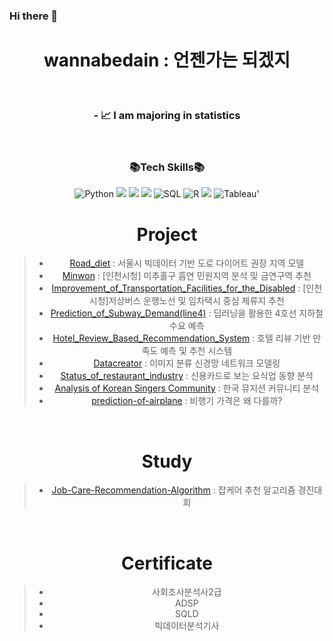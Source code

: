 
### Hi there 👋

<h1 align="center">   wannabedain : 언젠가는 되겠지 </h1>
</br>

<h3 align="center"> - 📈 I am majoring in statistics  </h3>
</br>

<h3 align="center"> 📚Tech Skills📚 </h3>
<div align=center>     
    <img alt="Python" src="https://img.shields.io/badge/python%20-%2314354C.svg?&style=flat-square&logo=python&logoColor=white"/> 
    <img src="https://img.shields.io/badge/Google Colab-F9AB00?style=flat-square&logo=Google Colab&logoColor=white"/></a>
    <img src="https://img.shields.io/badge/Jupyter-F37626?style=flat-square&logo=Jupyter&logoColor=white"/></a>
    <img src="https://img.shields.io/badge/Visual Studio Code-007ACC?style=flat-square&logo=Visual Studio Code&logoColor=white"/></a>
    <img alt="SQL" src="https://img.shields.io/badge/MySQL-005C84?style=flat-square&logo=mysql&logoColor=white"/>   
    <img alt="R" src="https://img.shields.io/badge/R-276DC3?style=flat-square&logo=R&logoColor=white"/>  
    <img src="https://img.shields.io/badge/RStudio-75AADB?style=flat-square&logo=RStudio&logoColor=white"/></a>
    <img alt="Tableau" src="https://img.shields.io/badge/Tableau-E97627?style=flat-square&logo=Tableau&logoColor=white">'
    




    
# Project
> - [Road_diet](https://github.com/wannabedain/diet_2021) : 서울시 빅데이터 기반 도로 다이어트 권장 지역 모델
> - [Minwon](https://github.com/wannabedain/minwon_2021) : [인천시청] 미추홀구 흡연 민원지역 분석 및 금연구역 추천
> - [Improvement_of_Transportation_Facilities_for_the_Disabled](https://github.com/wannabedain/Improvement-of-Transportation-Facilities-for-the-Disabled)  : [인천시청]저상버스 운행노선 및 임차택시 중심 체류지 추천
> - [Prediction_of_Subway_Demand(line4)](https://github.com/wannabedain/Prediction-of-Subway-Demand-for-Line-4) : 딥러닝을 활용한 4호선 지하철 수요 예측
> - [Hotel_Review_Based_Recommendation_System](https://github.com/wannabedain/Hotel-Review-Based-Recommendation-System) : 호텔 리뷰 기반 만족도 예측 및 추천 시스템
> - [Datacreator](https://github.com/wannabedain/Datacreator_2022_befour) : 이미지 분류 신경망 네트워크 모델링
> - [Status_of_restaurant_industry](https://github.com/wannabedain/Current-status-of-the-restaurant-industry) : 신용카드로 보는 요식업 동향 분석
> - [Analysis of Korean Singers Community](https://github.com/wannabedain/school_work) : 한국 뮤지션 커뮤니티 분석
> - [prediction-of-airplane](https://github.com/wannabedain/prediction-of-airplane) : 비행기 가격은 왜 다를까?
<br>


# Study
> - [Job-Care-Recommendation-Algorithm](https://github.com/wannabedain/Job-Care-Recommendation-Algorithm) : 잡케어 추천 알고리즘 경진대회

<br>

# Certificate
> - 사회조사분석사2급
> - ADSP
> - SQLD     
> - 빅데이터분석기사
    
<p>
<br>

